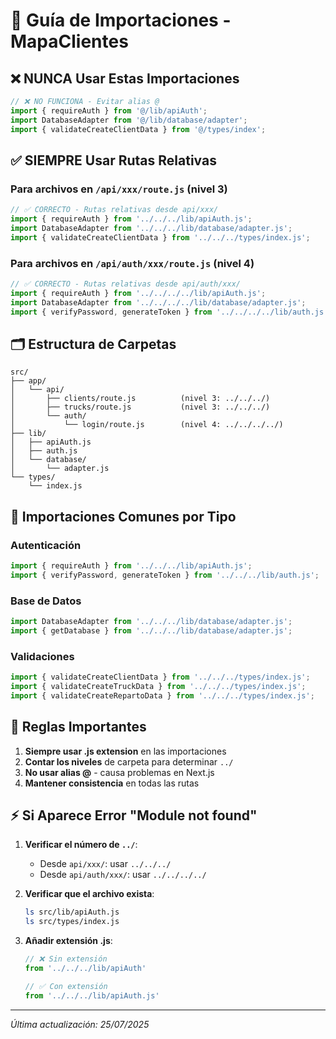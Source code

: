 # 📁 Guía de Importaciones - MapaClientes

## ❌ **NUNCA Usar Estas Importaciones**
```javascript
// ❌ NO FUNCIONA - Evitar alias @
import { requireAuth } from '@/lib/apiAuth';
import DatabaseAdapter from '@/lib/database/adapter';
import { validateCreateClientData } from '@/types/index';
```

## ✅ **SIEMPRE Usar Rutas Relativas**

### **Para archivos en `/api/xxx/route.js` (nivel 3)**
```javascript
// ✅ CORRECTO - Rutas relativas desde api/xxx/
import { requireAuth } from '../../../lib/apiAuth.js';
import DatabaseAdapter from '../../../lib/database/adapter.js';
import { validateCreateClientData } from '../../../types/index.js';
```

### **Para archivos en `/api/auth/xxx/route.js` (nivel 4)**  
```javascript
// ✅ CORRECTO - Rutas relativas desde api/auth/xxx/
import { requireAuth } from '../../../../lib/apiAuth.js';
import DatabaseAdapter from '../../../../lib/database/adapter.js';
import { verifyPassword, generateToken } from '../../../../lib/auth.js';
```

## 🗂️ **Estructura de Carpetas**
```
src/
├── app/
│   └── api/
│       ├── clients/route.js          (nivel 3: ../../../)
│       ├── trucks/route.js           (nivel 3: ../../../)
│       └── auth/
│           └── login/route.js        (nivel 4: ../../../../)
├── lib/
│   ├── apiAuth.js
│   ├── auth.js
│   └── database/
│       └── adapter.js
└── types/
    └── index.js
```

## 🔧 **Importaciones Comunes por Tipo**

### **Autenticación**
```javascript
import { requireAuth } from '../../../lib/apiAuth.js';
import { verifyPassword, generateToken } from '../../../lib/auth.js';
```

### **Base de Datos**
```javascript
import DatabaseAdapter from '../../../lib/database/adapter.js';
import { getDatabase } from '../../../lib/database/adapter.js';
```

### **Validaciones**
```javascript
import { validateCreateClientData } from '../../../types/index.js';
import { validateCreateTruckData } from '../../../types/index.js';
import { validateCreateRepartoData } from '../../../types/index.js';
```

## 🚫 **Reglas Importantes**

1. **Siempre usar .js extension** en las importaciones
2. **Contar los niveles** de carpeta para determinar `../`
3. **No usar alias @** - causa problemas en Next.js
4. **Mantener consistencia** en todas las rutas

## ⚡ **Si Aparece Error "Module not found"**

1. **Verificar el número de `../`**:
   - Desde `api/xxx/`: usar `../../../`
   - Desde `api/auth/xxx/`: usar `../../../../`

2. **Verificar que el archivo exista**:
   ```bash
   ls src/lib/apiAuth.js
   ls src/types/index.js
   ```

3. **Añadir extensión .js**:
   ```javascript
   // ❌ Sin extensión
   from '../../../lib/apiAuth'
   
   // ✅ Con extensión
   from '../../../lib/apiAuth.js'
   ```

---
*Última actualización: 25/07/2025*
